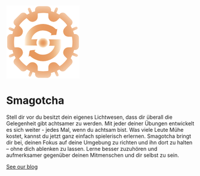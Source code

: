 ![Logo](/images/Logo.png)

# Smagotcha

Stell dir vor du besitzt dein eigenes Lichtwesen, dass dir überall die Gelegenheit gibt achtsamer zu werden. Mit jeder deiner Übungen entwickelt es sich weiter - jedes Mal, wenn du achtsam bist.
Was viele Leute Mühe kostet, kannst du jetzt ganz einfach spielerisch erlernen. Smagotcha bringt dir bei, deinen Fokus auf deine Umgebung zu richten und ihn dort zu halten – ohne dich ablenken zu lassen. Lerne besser zuzuhören und aufmerksamer gegenüber deinen Mitmenschen und dir selbst zu sein. 

[See our blog](https//smagotcha.net/blog)

<!-- Kommentar -->